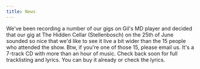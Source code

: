 ```yaml
---
title: News
---
```


We've been recording a number of our gigs on Gil's MD player and decided that our gig at The Hidden Cellar (Stellenbosch) on the 25th of June sounded so nice that we'd like to see it live a bit wider than the 15 people who attended the show. Btw, if you're one of those 15, please email us. It's a 7-track CD with more than an hour of music. Check back soon for full tracklisting and lyrics. You can buy it already or check the lyrics.
